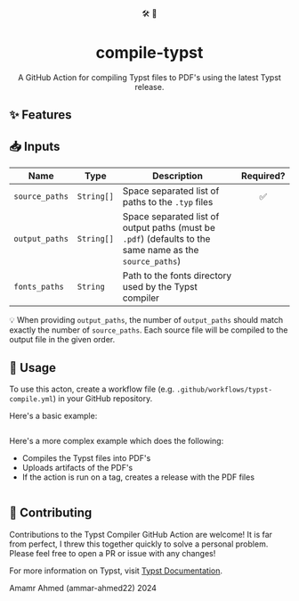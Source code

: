 <div align="center" >

  🛠️ :page_facing_up:

</div>

<h1 align="center">
  compile-typst
</h1>

<p align="center">
  A GitHub Action for compiling Typst files to PDF's using the latest Typst release.
</p>

## ✨ Features

## 📥 Inputs
| Name            | Type       | Description                                                                                              | Required? |
| --------------- | ---------- | -------------------------------------------------------------------------------------------------------- | :-------: |
| `source_paths`  | `String[]` | Space separated list of paths to the `.typ` files                                                        | ✅        |
| `output_paths`  | `String[]` | Space separated list of output paths (must be `.pdf`) (defaults to the same name as the `source_paths`)  |           |
| `fonts_paths`   | `String`   | Path to the fonts directory used by the Typst compiler                                                   |           |

💡 When providing `output_paths`, the number of `output_paths` should match exactly the number of `source_paths`. Each source file will be compiled to the output file in the given order.
 
## 🤸 Usage

To use this acton, create a workflow file (e.g. `.github/workflows/typst-compile.yml`) in your GitHub repository. 

Here's a basic example: 

```yaml

```

Here's a more complex example which does the following:
- Compiles the Typst files into PDF's
- Uploads artifacts of the PDF's
- If the action is run on a tag, creates a release with the PDF files

```yaml

```

## 🙌 Contributing
Contributions to the Typst Compiler GitHub Action are welcome! It is far from perfect, I threw  this together quickly to solve a personal problem. Please feel free to open a PR or issue with any changes!

For more information on Typst, visit [Typst Documentation](https://typst.app/docs/).

Amamr Ahmed (ammar-ahmed22) 2024
